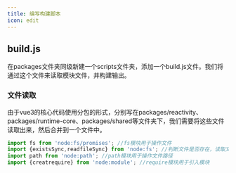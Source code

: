 ```yaml
---
title: 编写构建脚本
icon: edit
---
```


## build.js
在packages文件夹同级新建一个scripts文件夹，添加一个build.js文件。我们将通过这个文件来读取模块文件，并构建输出。

### 文件读取
由于vue3的核心代码使用分包的形式，分别写在packages/reactivity、packages/runtime-core、packages/shared等文件夹下，我们需要将这些文件读取出来，然后合并到一个文件中。

```javascript
import fs from 'node:fs/promises'; //fs模块用于操作文件
import {existsSync,readfileSync} from 'node:fs'; //判断文件是否存在，读取文件
import path from 'node:path'; //path模块用于操作文件路径
import {creatrequire} from 'node:module'; //require模块用于引入模块
```